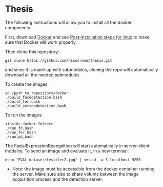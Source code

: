 # Thesis

The following instructions will allow you to install all the docker components.

First, download [Docker](https://docs.docker.com/get-docker/) and see [Post-installation steps for linux](https://docs.docker.com/engine/install/linux-postinstall/) to make sure that Docker will work properly.

Then clone this repository:

	git clone https://github.com/nicod-man/thesis.git

and since it is made up with submodules, cloning the repo will automatically downoad all the needed submodules.

To create the images:

	cd /path_to_repository/docker
	./build_facedetection.bash
	./build_fer.bash
	./build_persondetection.bash
	
To run the images:

	<inside docker folder>
	./run_fd.bash
	./run_fer.bash
	./run.pd_bash
	
The FacialExpressionRecognition will start automatically in server-client modality.
To send an image and evaluate it, in a new terminal:

	echo "EVAL dataset/test/fer2.jpg" | netcat -w 3 localhost 9250
	
- Note: the image must be accessible from the docker container running the server.
  Make sure also to share volume between the image acquisition process and the detection server.
